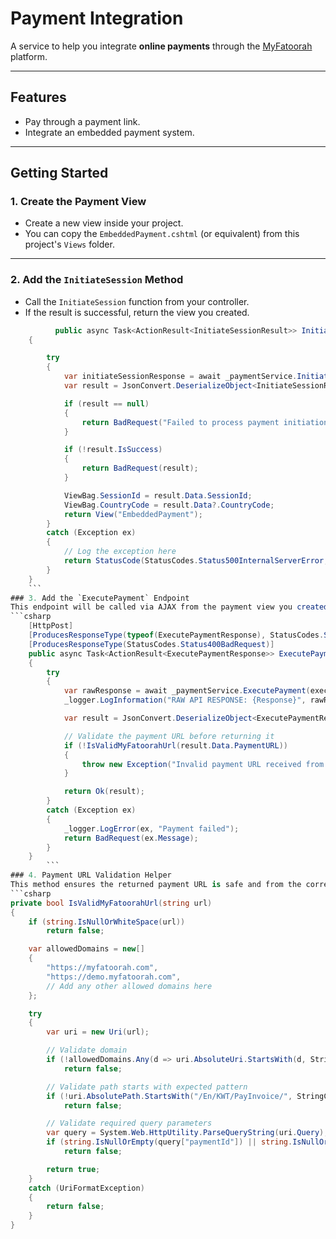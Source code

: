 # Payment Integration

A service to help you integrate **online payments** through the [MyFatoorah](https://www.myfatoorah.com/) platform.

---

## **Features**
- Pay through a payment link.
- Integrate an embedded payment system.

---

## **Getting Started**

### 1. Create the Payment View
- Create a new view inside your project.
- You can copy the `EmbeddedPayment.cshtml` (or equivalent) from this project's `Views` folder.

---
### 2. Add the `InitiateSession` Method
  - Call the `InitiateSession` function from your controller.
  - If the result is successful, return the view you created.
```csharp
          public async Task<ActionResult<InitiateSessionResult>> InitiateSession( InitiateSessionDto initiateSessionDto)
    {

        try
        {
            var initiateSessionResponse = await _paymentService.InitiateSession(initiateSessionDto);
            var result = JsonConvert.DeserializeObject<InitiateSessionResult>(initiateSessionResponse);

            if (result == null)
            {
                return BadRequest("Failed to process payment initiation");
            }

            if (!result.IsSuccess)
            {
                return BadRequest(result);
            }

            ViewBag.SessionId = result.Data.SessionId;
            ViewBag.CountryCode = result.Data?.CountryCode;
            return View("EmbeddedPayment");
        }
        catch (Exception ex)
        {
            // Log the exception here
            return StatusCode(StatusCodes.Status500InternalServerError, "An error occurred while processing your request");
        }
    }
    ```
### 3. Add the `ExecutePayment` Endpoint
This endpoint will be called via AJAX from the payment view you created (In the AJAX section, make sure to add the correct path for the `ExecutePayment`.
```csharp
    [HttpPost]
    [ProducesResponseType(typeof(ExecutePaymentResponse), StatusCodes.Status200OK)]
    [ProducesResponseType(StatusCodes.Status400BadRequest)]
    public async Task<ActionResult<ExecutePaymentResponse>> ExecutePayment([FromBody] ExecutePaymentDto executePaymentRequest)
    {
        try
        {
            var rawResponse = await _paymentService.ExecutePayment(executePaymentRequest);
            _logger.LogInformation("RAW API RESPONSE: {Response}", rawResponse);

            var result = JsonConvert.DeserializeObject<ExecutePaymentResponse>(rawResponse)!;

            // Validate the payment URL before returning it
            if (!IsValidMyFatoorahUrl(result.Data.PaymentURL))
            {
                throw new Exception("Invalid payment URL received from payment gateway");
            }

            return Ok(result);
        }
        catch (Exception ex)
        {
            _logger.LogError(ex, "Payment failed");
            return BadRequest(ex.Message);
        }
    }
        ```
### 4. Payment URL Validation Helper
This method ensures the returned payment URL is safe and from the correct domain.
```csharp
private bool IsValidMyFatoorahUrl(string url)
{
    if (string.IsNullOrWhiteSpace(url))
        return false;

    var allowedDomains = new[]
    {
        "https://myfatoorah.com",
        "https://demo.myfatoorah.com",
        // Add any other allowed domains here
    };

    try
    {
        var uri = new Uri(url);

        // Validate domain
        if (!allowedDomains.Any(d => uri.AbsoluteUri.StartsWith(d, StringComparison.OrdinalIgnoreCase)))
            return false;

        // Validate path starts with expected pattern
        if (!uri.AbsolutePath.StartsWith("/En/KWT/PayInvoice/", StringComparison.OrdinalIgnoreCase))
            return false;

        // Validate required query parameters
        var query = System.Web.HttpUtility.ParseQueryString(uri.Query);
        if (string.IsNullOrEmpty(query["paymentId"]) || string.IsNullOrEmpty(query["sessionId"]))
            return false;

        return true;
    }
    catch (UriFormatException)
    {
        return false;
    }
}

```


